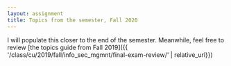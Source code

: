 ```yaml
---
layout: assignment
title: Topics from the semester, Fall 2020
---
```


I will populate this closer to the end of the semester. Meanwhile, feel
free to review [the topics guide from Fall 2019]({{ '/class/cu/2019/fall/info_sec_mgmnt/final-exam-review/' | relative_url}})
